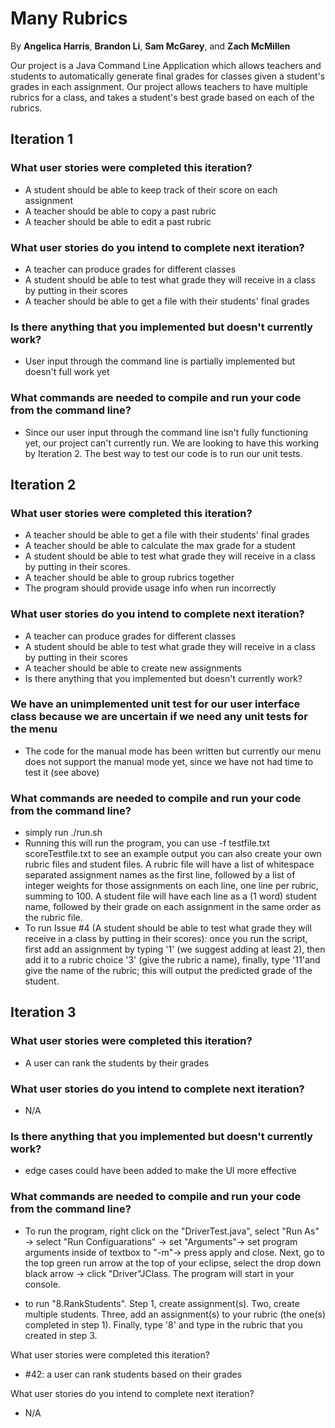 # Many Rubrics

By <b>Angelica Harris</b>, <b>Brandon Li</b>, <b>Sam McGarey</b>, and <b>Zach McMillen</b>

Our project is a Java Command Line Application which allows teachers and students to automatically generate final grades for classes given a student's grades in each assignment. Our project allows teachers to have multiple rubrics for a class, and takes a student's best grade based on each of the rubrics.

## Iteration 1

### What user stories were completed this iteration?
- A student should be able to keep track of their score on each assignment
- A teacher should be able to copy a past rubric
- A teacher should be able to edit a past rubric

### What user stories do you intend to complete next iteration?
- A teacher can produce grades for different classes
- A student should be able to test what grade they will receive in a class by putting in their scores
- A teacher should be able to get a file with their students' final grades

### Is there anything that you implemented but doesn't currently work?
- User input through the command line is partially implemented but doesn't full work yet

### What commands are needed to compile and run your code from the command line?
- Since our user input through the command line isn't fully functioning yet, our project can't currently run. We are looking to have this working by Iteration 2. The best way to test our code is to run our unit tests.

## Iteration 2

### What user stories were completed this iteration?
- A teacher should be able to get a file with their students' final grades
- A teacher should be able to calculate the max grade for a student
- A student should be able to test what grade they will receive in a class by putting in their scores.
- A teacher should be able to group rubrics together
- The program should provide usage info when run incorrectly
### What user stories do you intend to complete next iteration?
- A teacher can produce grades for different classes
- A student should be able to test what grade they will receive in a class by putting in their scores
- A teacher should be able to create new assignments
- Is there anything that you implemented but doesn't currently work?
### We have an unimplemented unit test for our user interface class because we are uncertain if we need any unit tests for the menu
- The code for the manual mode has been written but currently our menu does not support the manual mode yet, since we have not had time to test it (see above)
### What commands are needed to compile and run your code from the command line?
- simply run ./run.sh
- Running this will run the program, you can use -f testfile.txt scoreTestfile.txt to see an example output
you can also create your own rubric files and student files. A rubric file will have a list of whitespace separated assignment names as the first line, followed by a list of integer weights for those assignments on each line, one line per rubric, summing to 100. A student file will have each line as a (1 word) student name, followed by their grade on each assignment in the same order as the rubric file.
- To run Issue #4 (A student should be able to test what grade they will receive in a class by putting in their scores): once you run the script, first add an assignment by typing '1' (we suggest adding at least 2), then add it to a rubric choice '3' (give the rubric a name), finally, type '11'and give the name of the rubric; this will output the predicted grade of the student.

## Iteration 3

### What user stories were completed this iteration?
- A user can rank the students by their grades


### What user stories do you intend to complete next iteration?
- N/A

### Is there anything that you implemented but doesn't currently work?
- edge cases could have been added to make the UI more effective

### What commands are needed to compile and run your code from the command line?
- To run the program, right click on the "DriverTest.java", select "Run As" -> select "Run Configuarations" -> set "Arguments"-> set program arguments inside of textbox to "-m"-> press apply and close. Next, go to the top green run arrow at the top of your eclipse, select the drop down black arrow -> click "Driver"JClass. The program will start in your console.   

- to run "8.RankStudents". Step 1, create assignment(s). Two, create multiple students. Three, add an assignment(s) to your rubric (the one(s) completed in step 1). Finally, type '8' and type in the rubric that you created in step 3. 


What user stories were completed this iteration?
- #42: a user can rank students based on their grades

What user stories do you intend to complete next iteration?
- N/A
